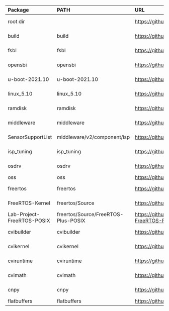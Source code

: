 
| Package                    | PATH                                | URL                                                      | Branch        | Commit       |
|:---------------------------|:------------------------------------|:---------------------------------------------------------|:--------------|:-------------|
| root dir                   |                                     | https://github.com/sophgo/sophpi.git                     | sg200x-evb    | d1edce7      |
| build                      | build                               | https://github.com/sophgo/build.git                      | sg200x-dev    | 6e9c4b6      |
| fsbl                       | fsbl                                | https://github.com/sophgo/fsbl.git                       | sg200x-dev    | 629f0d7      |
| opensbi                    | opensbi                             | https://github.com/sophgo/opensbi.git                    | sg200x-dev    | 216793f      |
| u-boot-2021.10             | u-boot-2021.10                      | https://github.com/sophgo/u-boot-2021.10.git             | sg200x-dev    | 8cf95582     |
| linux_5.10                 | linux_5.10                          | https://github.com/sophgo/linux_5.10.git                 | sg200x-dev    | 8b8fbf8f5    |
| ramdisk                    | ramdisk                             | https://github.com/sophgo/ramdisk.git                    | sg200x-dev    | 9a529ad      |
| middleware                 | middleware                          | https://github.com/sophgo/middleware.git                 | sg200x-dev    | 07726f4      |
| SensorSupportList          | middleware/v2/component/isp         | https://github.com/sophgo/SensorSupportList.git          | sg200x-dev    | ae86741      |
| isp_tuning                 | isp_tuning                          | https://github.com/sophgo/isp_tuning.git                 | sg200x-dev    | 6504909      |
| osdrv                      | osdrv                               | https://github.com/sophgo/osdrv.git                      | sg200x-dev    | 0c88923      |
| oss                        | oss                                 | https://github.com/sophgo/oss.git                        | master        | 59b6a54      |
| freertos                   | freertos                            | https://github.com/sophgo/freertos.git                   | sg200x-dev    | d3d075910    |
| FreeRTOS-Kernel            | freertos/Source                     | https://github.com/sophgo/FreeRTOS-Kernel.git            | sg200x-dev    | d52c1b6e6    |
| Lab-Project-FreeRTOS-POSIX | freertos/Source/FreeRTOS-Plus-POSIX | https://github.com/sophgo/Lab-Project-FreeRTOS-POSIX.git | sg200x-dev    | 5042bfd      |
| cvibuilder                 | cvibuilder                          | https://github.com/sophgo/cvibuilder.git                 | sg200x-dev    | 4309f2a      |
| cvikernel                  | cvikernel                           | https://github.com/sophgo/cvikernel.git                  | sg200x-dev    | 9f1f57a      |
| cviruntime                 | cviruntime                          | https://github.com/sophgo/cviruntime.git                 | sg200x-dev    | 3f49386      |
| cvimath                    | cvimath                             | https://github.com/sophgo/cvimath.git                    | sg200x-dev    | ce8705f      |
| cnpy                       | cnpy                                | https://github.com/sophgo/cnpy.git                       | sg200x-dev    | 2f56f4c      |
| flatbuffers                | flatbuffers                         | https://github.com/sophgo/flatbuffers.git                | master        | 6da1cf7      |

